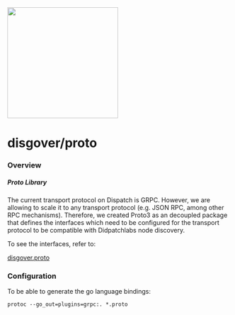 <img src="https://dispatchlabs.io/wp-content/themes/ccprototypev5/images/dispatchlabs-logo.png" width="250">

# disgover/proto

<a name="overview"></a>
### Overview

##### Proto Library

The  current transport protocol on Dispatch is GRPC. However, we are allowing to scale it to any transport protocol (e.g. JSON RPC, among other RPC mechanisms). Therefore, we created Proto3 as an decoupled package that defines the interfaces which need to be configured for the transport protocol to be compatible with Didpatchlabs node discovery.

To see the interfaces, refer to:

[disgover.proto](https://github.com/dispatchlabs/disgo/disgover/blob/master/proto/disgover.proto) 




<a name="configuration"></a>
### Configuration
To be able to generate the go language bindings:

`protoc --go_out=plugins=grpc:. *.proto`




